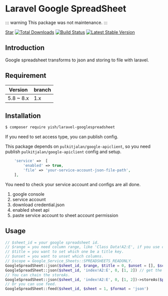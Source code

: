 # Laravel Google SpreadSheet
::: warning
This package was not maintenance.
:::
<p>
<script async defer src="https://buttons.github.io/buttons.js"></script>
<a class="github-button" href="https://github.com/Mombuyish/Laravel-GoogleSpreadSheet" data-show-count="true" aria-label="Star Mombuyish/Laravel-GoogleSpreadSheet on GitHub">Star</a>
<a href="https://packagist.org/packages/yish/laravel-googlespreadsheet"><img src="https://img.shields.io/packagist/dt/yish/laravel-googlespreadsheet.svg?style=flat-square" alt="Total Downloads"></a>
<a href="https://travis-ci.org/Mombuyish/laravel-googlespreadsheet"><img src="https://img.shields.io/travis/Mombuyish/laravel-googlespreadsheet/master.svg?style=flat-square" alt="Build Status"></a>
<a href="https://packagist.org/packages/yish/laravel-googlespreadsheet"><img src="https://img.shields.io/packagist/v/yish/laravel-googlespreadsheet.svg?style=flat-square" alt="Latest Stable Version"></a>
</p>

## Introduction

Google spreadsheet transforms to json and storing to file with laravel.

## Requirement

| Version | branch |
| ------- | ------ |
| 5.8 ~ 8.x     | 1.x  |

## Installation

``` bash
$ composer require yish/laravel-googlespreadsheet
```

If you need to set access type, you can publish config.

This package depends on `pulkitjalan/google-apiclient`, so you need publish `pulkitjalan/google-apiclient` config and setup.

``` php
    'service' =>  [
        'enabled' => true,
        'file' => 'your-service-account-json-file-path',
    ],
```

You need to check your service account and configs are all done.
1. google console
2. service account
3. download credential.json
4. enabled sheet api
5. paste service account to sheet account permission

## Usage

``` php
// $sheet_id = your google spreadsheet id.
// $range = you need column range, like 'Class Data!A2:E', if you use chinese, using double quote. "'首頁'!A2:E".
// $title = you want to set which one be a title key.
// $unset = you want to unset which columns. 
// $scope = Google_Service_Sheets::SPREADSHEETS_READONLY.
GoogleSpreadSheet::json($sheet_id, $range, $title = 0, $unset = [], $scope = null)
GoogleSpreadSheet::json($sheet_id, 'index!A2:E', 0, [1, 2]) // get the sheet and set 0 column to be title key, unset column 1 and column 2.
// You can chain the storeAs.
GoogleSpreadSheet::json($sheet_id, 'index!A2:E', 0, [1, 2])->storeAs($path, $disk = 'public')
// Or you can use feed.
GoogleSpreadSheet::feed($sheet_id, $sheet = 1, $format = 'json')
```
